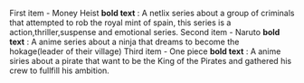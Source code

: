 First item - Money Heist **bold text** : A netlix series about a group of criminals that attempted to rob the royal mint of spain, this series is a action,thriller,suspense and emotional series.
Second item - Naruto **bold text** : A anime series about a ninja that dreams to become the hokage(leader of their village)
Third item - One piece **bold text** : A anime siries about a pirate that want to be the King of the Pirates and gathered his crew to fullfill his ambition.
